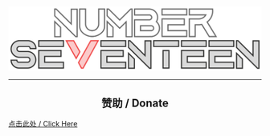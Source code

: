 ![](imgs/logo.svg)

---

<h2 align="center">赞助 / Donate</h2>

[点击此处 / Click Here](https://afdian.net/a/se7entin)
